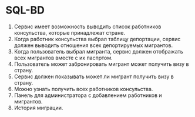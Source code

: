 # SQL-BD

1. Cервис имеет возможность выводить список работников консульства, которые принадлежат стране.
2. Когда работник консульства выбрал таблицу депортации, сервис должен выводить отношения всех депортируемых мигрантов.
3. Когда пользователь выбрал мигранта, сервис должен отображать всех мигрантов вместе с их паспртом.
4. Пользователь может забронировать мигрант может получить визу в страну.
5. Сервис должен показывать может ли мигрант получить визу в страну.
6. Можно узнать получить всех работников консульства.
7. Панель для администратора с добавлением работников и мигрантов.
8. История миграции.
